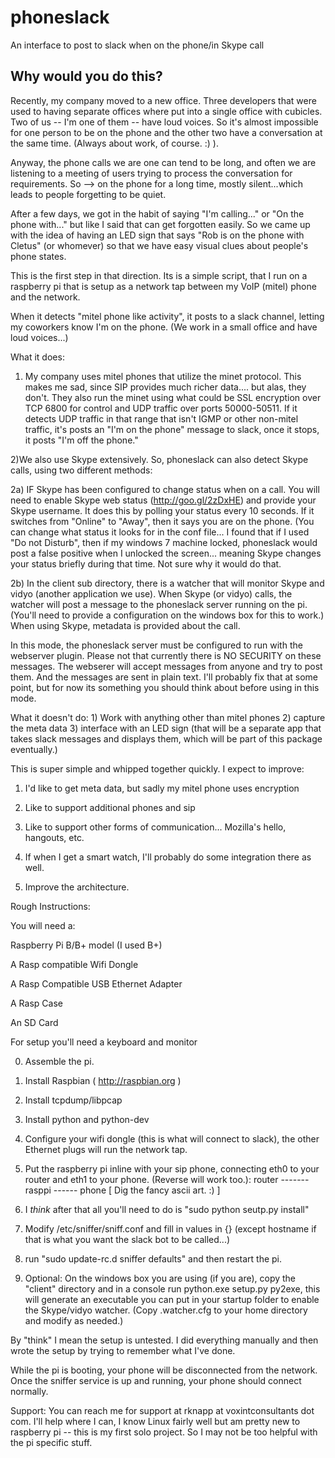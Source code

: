 phoneslack
==========

An interface to post to slack when on the phone/in Skype call

Why would you do this?
----------------------

Recently, my company moved to a new office.  Three developers that were used to having separate offices where put into a single office with cubicles.  Two of us -- I'm one of them -- have loud voices.  So it's almost impossible for one person to be on the phone and the other two have a conversation at the same time. (Always about work, of course. :) ).

Anyway, the phone calls we are one can tend to be long, and often we are listening to a meeting of users trying to process the conversation for requirements.  So --> on the phone for a long time, mostly silent...which leads to people forgetting to be quiet.

After a few days, we got in the habit of saying "I'm calling..." or "On the phone with..." but like I said that can get forgotten easily.  So we came up with the idea of having an LED sign that says "Rob is on the phone with Cletus" (or whomever) so that we have easy visual clues about people's phone states.

This is the first step in that direction. Its is a simple script, that I run on a raspberry pi that is setup as a network tap between my VoIP (mitel) phone and the network.

When it detects "mitel phone like activity", it posts to a slack channel, letting my coworkers know I'm on the phone.
(We work in a small office and have loud voices...)

What it does:

1) My company uses mitel phones that utilize the minet protocol.  This makes me sad, since SIP provides much richer data.... but alas, they don't.
They also run the minet using what could be SSL encryption over TCP 6800 for control and UDP traffic over ports 50000-50511.  If it detects UDP traffic in that range that isn't IGMP or other non-mitel traffic, it's posts an "I'm on the phone" message to slack, once it stops, it posts "I'm off the phone."

2)We also use Skype extensively.  So, phoneslack can also detect Skype calls, using two different methods: 

2a) IF Skype has been configured to change status when on a call.  You will need to enable Skype web status (http://goo.gl/2zDxHE) and provide your Skype username.  It does this by polling your status every 10 seconds.  If it switches from "Online" to "Away", then it says you are on the phone.  (You can change what status it looks for in the conf file... I found that if I used "Do not Disturb", then if my windows 7 machine locked, phoneslack would post a false positive when I unlocked the screen... meaning Skype changes your status briefly during that time.  Not sure why it would do that.

2b) In the client sub directory, there is a watcher that will monitor Skype and vidyo (another application we use).  When Skype (or vidyo) calls, the watcher will post a message to the phoneslack server running on the pi. (You'll need to provide a configuration on the windows box for this to work.)   When using Skype, metadata is provided about the call.

In this mode, the phoneslack server must be configured to run with the webserver plugin.  Please not that currently there is NO SECURITY on these messages.  The webserer will accept messages from anyone and try to post them.  And the messages are sent in plain text. I'll probably fix that at some point, but for now its something you should think about before using in this mode.

What it doesn't do:
	1) Work with anything other than mitel phones
	2) capture the meta data
	3) interface with an LED sign (that will be a separate app that takes slack messages and displays them, which will be part of this package eventually.)
	

This is super simple and whipped together quickly.  I expect to improve:

1) I'd like to get meta data, but sadly my mitel phone uses encryption

2) Like to support additional phones and sip

3) Like to support other forms of communication... Mozilla's hello, hangouts, etc.

4) If when I get a smart watch, I'll probably do some integration there as well.

5) Improve the architecture.

Rough Instructions:

You will need a:

Raspberry Pi B/B+ model (I used B+)

A Rasp compatible Wifi Dongle

A Rasp Compatible USB Ethernet Adapter

A Rasp Case

An SD Card

For setup you'll need a keyboard and monitor

0) Assemble the pi.

1) Install Raspbian ( http://raspbian.org )

2) Install tcpdump/libpcap

3) Install python and python-dev

4) Configure your wifi dongle (this is what will connect to slack), the other Ethernet plugs will run the network tap.

5) Put the raspberry pi inline with your sip phone, connecting eth0 to your router and eth1 to your phone. (Reverse will work too.):
    router ------- rasppi ------ phone
    [ Dig the fancy ascii art. :) ]

6) I *think* after that all you'll need to do is "sudo python seutp.py install"

7) Modify /etc/sniffer/sniff.conf and fill in values in {}  (except hostname if that is what you want the slack bot to be called...)

8)  run "sudo update-rc.d sniffer defaults" and then restart the pi.

9) Optional: On the windows box you are using (if you are), copy the "client" directory and in a console run python.exe setup.py py2exe, this will generate an executable you can put in your startup folder to enable the Skype/vidyo watcher.  (Copy .watcher.cfg to your home directory and modify as needed.)

By "think" I mean the setup is untested.  I did everything manually and then wrote the setup by trying to remember what I've done.

While the pi is booting, your phone will be disconnected from the network.  
Once the sniffer service is up and running, your phone should connect normally.


Support:
You can reach me for support at rknapp at voxintconsultants dot com.  I'll help where I can, I know Linux fairly well but am pretty new to raspberry pi -- this is my first solo project.  So I may not be too helpful with the pi specific stuff.


